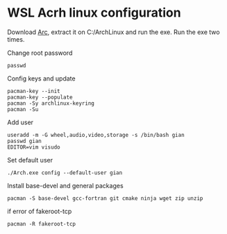# WSL Acrh linux configuration
Download [Arc](https://github.com/yuk7/ArchWSL), extract it on C:/ArchLinux and run the exe. Run the exe two times.

Change root password
```
passwd
```

Config keys and update
```
pacman-key --init
pacman-key --populate
pacman -Sy archlinux-keyring
pacman -Su
```

Add user
```
useradd -m -G wheel,audio,video,storage -s /bin/bash gian
passwd gian
EDITOR=vim visudo
```

Set default user
```
./Arch.exe config --default-user gian
```

Install base-devel and general packages
```
pacman -S base-devel gcc-fortran git cmake ninja wget zip unzip
```
if error of fakeroot-tcp
```
pacman -R fakeroot-tcp
```
